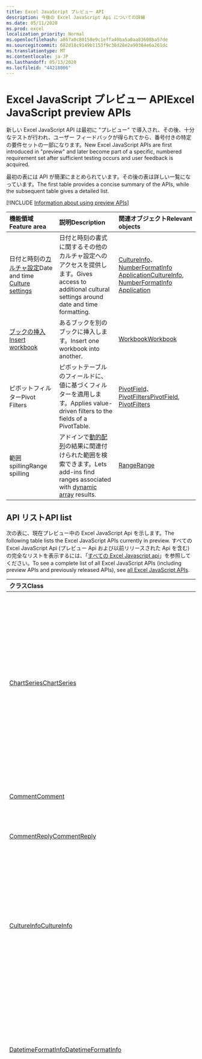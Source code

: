 ```yaml
---
title: Excel JavaScript プレビュー API
description: 今後の Excel JavaScript Api についての詳細
ms.date: 05/11/2020
ms.prod: excel
localization_priority: Normal
ms.openlocfilehash: a867a0c80158e9c1effa40ba5a0aa83608ba57de
ms.sourcegitcommit: 682d18c9149b1153f9c38d28e2a90384e6a261dc
ms.translationtype: MT
ms.contentlocale: ja-JP
ms.lasthandoff: 05/13/2020
ms.locfileid: "44218006"
---
```

# <a name="excel-javascript-preview-apis"></a><span data-ttu-id="71328-103">Excel JavaScript プレビュー API</span><span class="sxs-lookup"><span data-stu-id="71328-103">Excel JavaScript preview APIs</span></span>

<span data-ttu-id="71328-104">新しい Excel JavaScript API は最初に "プレビュー" で導入され、その後、十分なテストが行われ、ユーザー フィードバックが得られてから、番号付きの特定の要件セットの一部になります。</span><span class="sxs-lookup"><span data-stu-id="71328-104">New Excel JavaScript APIs are first introduced in "preview" and later become part of a specific, numbered requirement set after sufficient testing occurs and user feedback is acquired.</span></span>

<span data-ttu-id="71328-105">最初の表には API が簡潔にまとめられています。その後の表は詳しい一覧になっています。</span><span class="sxs-lookup"><span data-stu-id="71328-105">The first table provides a concise summary of the APIs, while the subsequent table gives a detailed list.</span></span>

[!INCLUDE [Information about using preview APIs](../../includes/using-preview-apis-host.md)]

| <span data-ttu-id="71328-106">機能領域</span><span class="sxs-lookup"><span data-stu-id="71328-106">Feature area</span></span> | <span data-ttu-id="71328-107">説明</span><span class="sxs-lookup"><span data-stu-id="71328-107">Description</span></span> | <span data-ttu-id="71328-108">関連オブジェクト</span><span class="sxs-lookup"><span data-stu-id="71328-108">Relevant objects</span></span> |
|:--- |:--- |:--- |
| <span data-ttu-id="71328-109">日付と時刻の[カルチャ設定](../../excel/excel-add-ins-workbooks.md#access-application-culture-settings)</span><span class="sxs-lookup"><span data-stu-id="71328-109">Date and time [Culture settings](../../excel/excel-add-ins-workbooks.md#access-application-culture-settings)</span></span> | <span data-ttu-id="71328-110">日付と時刻の書式に関するその他のカルチャ設定へのアクセスを提供します。</span><span class="sxs-lookup"><span data-stu-id="71328-110">Gives access to additional cultural settings around date and time formatting.</span></span> | <span data-ttu-id="71328-111">[CultureInfo](/javascript/api/excel/excel.cultureinfo)、 [NumberFormatInfo](/javascript/api/excel/excel.numberformatinfo) [Application](/javascript/api/excel/excel.application)</span><span class="sxs-lookup"><span data-stu-id="71328-111">[CultureInfo](/javascript/api/excel/excel.cultureinfo), [NumberFormatInfo](/javascript/api/excel/excel.numberformatinfo) [Application](/javascript/api/excel/excel.application)</span></span> |
| [<span data-ttu-id="71328-112">ブックの挿入</span><span class="sxs-lookup"><span data-stu-id="71328-112">Insert workbook</span></span>](../../excel/excel-add-ins-workbooks.md#insert-a-copy-of-an-existing-workbook-into-the-current-one-preview) | <span data-ttu-id="71328-113">あるブックを別のブックに挿入します。</span><span class="sxs-lookup"><span data-stu-id="71328-113">Insert one workbook into another.</span></span>  | [<span data-ttu-id="71328-114">Workbook</span><span class="sxs-lookup"><span data-stu-id="71328-114">Workbook</span></span>](/javascript/api/excel/excel.worksheetcollection) |
| <span data-ttu-id="71328-115">ピボットフィルター</span><span class="sxs-lookup"><span data-stu-id="71328-115">Pivot Filters</span></span> | <span data-ttu-id="71328-116">ピボットテーブルのフィールドに、値に基づくフィルターを適用します。</span><span class="sxs-lookup"><span data-stu-id="71328-116">Applies value-driven filters to the fields of a PivotTable.</span></span> | <span data-ttu-id="71328-117">[PivotField](/javascript/api/excel/excel.pivotfield#applyfilter-filter-)、 [PivotFilters](/javascript/api/excel/excel.pivotFilters)</span><span class="sxs-lookup"><span data-stu-id="71328-117">[PivotField](/javascript/api/excel/excel.pivotfield#applyfilter-filter-), [PivotFilters](/javascript/api/excel/excel.pivotFilters)</span></span> |
|<span data-ttu-id="71328-118">範囲 spilling</span><span class="sxs-lookup"><span data-stu-id="71328-118">Range spilling</span></span> | <span data-ttu-id="71328-119">アドインで[動的配列](https://support.microsoft.com/office/205c6b06-03ba-4151-89a1-87a7eb36e531)の結果に関連付けられた範囲を検索できます。</span><span class="sxs-lookup"><span data-stu-id="71328-119">Lets add-ins find ranges associated with [dynamic array](https://support.microsoft.com/office/205c6b06-03ba-4151-89a1-87a7eb36e531) results.</span></span> | [<span data-ttu-id="71328-120">Range</span><span class="sxs-lookup"><span data-stu-id="71328-120">Range</span></span>](/javascript/api/excel/excel.range) |

## <a name="api-list"></a><span data-ttu-id="71328-121">API リスト</span><span class="sxs-lookup"><span data-stu-id="71328-121">API list</span></span>

<span data-ttu-id="71328-122">次の表に、現在プレビュー中の Excel JavaScript Api を示します。</span><span class="sxs-lookup"><span data-stu-id="71328-122">The following table lists the Excel JavaScript APIs currently in preview.</span></span> <span data-ttu-id="71328-123">すべての Excel JavaScript Api (プレビュー Api および以前リリースされた Api を含む) の完全なリストを表示するには、「[すべての Excel Javascript api](/javascript/api/excel?view=excel-js-preview)」を参照してください。</span><span class="sxs-lookup"><span data-stu-id="71328-123">To see a complete list of all Excel JavaScript APIs (including preview APIs and previously released APIs), see [all Excel JavaScript APIs](/javascript/api/excel?view=excel-js-preview).</span></span>

| <span data-ttu-id="71328-124">クラス</span><span class="sxs-lookup"><span data-stu-id="71328-124">Class</span></span> | <span data-ttu-id="71328-125">フィールド</span><span class="sxs-lookup"><span data-stu-id="71328-125">Fields</span></span> | <span data-ttu-id="71328-126">説明</span><span class="sxs-lookup"><span data-stu-id="71328-126">Description</span></span> |
|:---|:---|:---|
|[<span data-ttu-id="71328-127">ChartSeries</span><span class="sxs-lookup"><span data-stu-id="71328-127">ChartSeries</span></span>](/javascript/api/excel/excel.chartseries)|[<span data-ttu-id="71328-128">getDimensionValues (dimension: Excel. ChartSeriesDimension)</span><span class="sxs-lookup"><span data-stu-id="71328-128">getDimensionValues(dimension: Excel.ChartSeriesDimension)</span></span>](/javascript/api/excel/excel.chartseries#getdimensionvalues-dimension-)|<span data-ttu-id="71328-129">グラフの系列の1つの次元から値を取得します。</span><span class="sxs-lookup"><span data-stu-id="71328-129">Gets the values from a single dimension of the chart series.</span></span> <span data-ttu-id="71328-130">指定できるのは、指定された次元と、グラフ系列に対するデータのマッピング方法によって異なります。</span><span class="sxs-lookup"><span data-stu-id="71328-130">These could be either category values or data values, depending on the dimension specified and how the data is mapped for the chart series.</span></span>|
|[<span data-ttu-id="71328-131">Comment</span><span class="sxs-lookup"><span data-stu-id="71328-131">Comment</span></span>](/javascript/api/excel/excel.comment)|[<span data-ttu-id="71328-132">contentType</span><span class="sxs-lookup"><span data-stu-id="71328-132">contentType</span></span>](/javascript/api/excel/excel.comment#contenttype)|<span data-ttu-id="71328-133">コメントのコンテンツタイプを取得します。</span><span class="sxs-lookup"><span data-stu-id="71328-133">Gets the content type of the comment.</span></span>|
|[<span data-ttu-id="71328-134">CommentReply</span><span class="sxs-lookup"><span data-stu-id="71328-134">CommentReply</span></span>](/javascript/api/excel/excel.commentreply)|[<span data-ttu-id="71328-135">contentType</span><span class="sxs-lookup"><span data-stu-id="71328-135">contentType</span></span>](/javascript/api/excel/excel.commentreply#contenttype)|<span data-ttu-id="71328-136">返信のコンテンツの種類。</span><span class="sxs-lookup"><span data-stu-id="71328-136">The content type of the reply.</span></span>|
|[<span data-ttu-id="71328-137">CultureInfo</span><span class="sxs-lookup"><span data-stu-id="71328-137">CultureInfo</span></span>](/javascript/api/excel/excel.cultureinfo)|[<span data-ttu-id="71328-138">datetimeFormat</span><span class="sxs-lookup"><span data-stu-id="71328-138">datetimeFormat</span></span>](/javascript/api/excel/excel.cultureinfo#datetimeformat)|<span data-ttu-id="71328-139">日付と時刻を表示するためのカルチャに適した形式を定義します。</span><span class="sxs-lookup"><span data-stu-id="71328-139">Defines the culturally appropriate format of displaying date and time.</span></span> <span data-ttu-id="71328-140">これは、現在のシステムのカルチャ設定に基づいています。</span><span class="sxs-lookup"><span data-stu-id="71328-140">This is based on current system culture settings.</span></span>|
|[<span data-ttu-id="71328-141">DatetimeFormatInfo</span><span class="sxs-lookup"><span data-stu-id="71328-141">DatetimeFormatInfo</span></span>](/javascript/api/excel/excel.datetimeformatinfo)|[<span data-ttu-id="71328-142">dateSeparator</span><span class="sxs-lookup"><span data-stu-id="71328-142">dateSeparator</span></span>](/javascript/api/excel/excel.datetimeformatinfo#dateseparator)|<span data-ttu-id="71328-143">日付の区切り文字として使用される文字列を取得します。</span><span class="sxs-lookup"><span data-stu-id="71328-143">Gets the string used as the date separator.</span></span> <span data-ttu-id="71328-144">これは、現在のシステム設定に基づいています。</span><span class="sxs-lookup"><span data-stu-id="71328-144">This is based on current system settings.</span></span>|
||[<span data-ttu-id="71328-145">longDatePattern</span><span class="sxs-lookup"><span data-stu-id="71328-145">longDatePattern</span></span>](/javascript/api/excel/excel.datetimeformatinfo#longdatepattern)|<span data-ttu-id="71328-146">長い日付の値の書式指定文字列を取得します。</span><span class="sxs-lookup"><span data-stu-id="71328-146">Gets the format string for a long date value.</span></span> <span data-ttu-id="71328-147">これは、現在のシステム設定に基づいています。</span><span class="sxs-lookup"><span data-stu-id="71328-147">This is based on current system settings.</span></span>|
||[<span data-ttu-id="71328-148">longTimePattern</span><span class="sxs-lookup"><span data-stu-id="71328-148">longTimePattern</span></span>](/javascript/api/excel/excel.datetimeformatinfo#longtimepattern)|<span data-ttu-id="71328-149">長い時間の値の書式指定文字列を取得します。</span><span class="sxs-lookup"><span data-stu-id="71328-149">Gets the format string for a long time value.</span></span> <span data-ttu-id="71328-150">これは、現在のシステム設定に基づいています。</span><span class="sxs-lookup"><span data-stu-id="71328-150">This is based on current system settings.</span></span>|
||[<span data-ttu-id="71328-151">短い日付パターン</span><span class="sxs-lookup"><span data-stu-id="71328-151">shortDatePattern</span></span>](/javascript/api/excel/excel.datetimeformatinfo#shortdatepattern)|<span data-ttu-id="71328-152">短い日付の値の書式文字列を取得します。</span><span class="sxs-lookup"><span data-stu-id="71328-152">Gets the format string for a short date value.</span></span> <span data-ttu-id="71328-153">これは、現在のシステム設定に基づいています。</span><span class="sxs-lookup"><span data-stu-id="71328-153">This is based on current system settings.</span></span>|
||[<span data-ttu-id="71328-154">timeSeparator</span><span class="sxs-lookup"><span data-stu-id="71328-154">timeSeparator</span></span>](/javascript/api/excel/excel.datetimeformatinfo#timeseparator)|<span data-ttu-id="71328-155">時刻の区切り記号として使用される文字列を取得します。</span><span class="sxs-lookup"><span data-stu-id="71328-155">Gets the string used as the time separator.</span></span> <span data-ttu-id="71328-156">これは、現在のシステム設定に基づいています。</span><span class="sxs-lookup"><span data-stu-id="71328-156">This is based on current system settings.</span></span>|
|[<span data-ttu-id="71328-157">PivotDateFilter</span><span class="sxs-lookup"><span data-stu-id="71328-157">PivotDateFilter</span></span>](/javascript/api/excel/excel.pivotdatefilter)|[<span data-ttu-id="71328-158">comparator</span><span class="sxs-lookup"><span data-stu-id="71328-158">comparator</span></span>](/javascript/api/excel/excel.pivotdatefilter#comparator)|<span data-ttu-id="71328-159">比較演算子は、他の値を比較する静的な値です。</span><span class="sxs-lookup"><span data-stu-id="71328-159">The comparator is the static value to which other values are compared.</span></span> <span data-ttu-id="71328-160">比較の種類は、条件によって定義されます。</span><span class="sxs-lookup"><span data-stu-id="71328-160">The type of comparison is defined by the condition.</span></span>|
||[<span data-ttu-id="71328-161">condition</span><span class="sxs-lookup"><span data-stu-id="71328-161">condition</span></span>](/javascript/api/excel/excel.pivotdatefilter#condition)|<span data-ttu-id="71328-162">必要なフィルター条件を定義するフィルターの条件を指定します。</span><span class="sxs-lookup"><span data-stu-id="71328-162">Specifies the condition for the filter, which defines the necessary filtering criteria.</span></span>|
||[<span data-ttu-id="71328-163">排他</span><span class="sxs-lookup"><span data-stu-id="71328-163">exclusive</span></span>](/javascript/api/excel/excel.pivotdatefilter#exclusive)|<span data-ttu-id="71328-164">True の場合、フィルターは条件に一致するアイテムを*除外*します。</span><span class="sxs-lookup"><span data-stu-id="71328-164">If true, filter *excludes* items that meet criteria.</span></span> <span data-ttu-id="71328-165">既定では false (条件に一致するアイテムを含むフィルター)。</span><span class="sxs-lookup"><span data-stu-id="71328-165">The default is false (filter to include items that meet criteria).</span></span>|
||[<span data-ttu-id="71328-166">lowerBound</span><span class="sxs-lookup"><span data-stu-id="71328-166">lowerBound</span></span>](/javascript/api/excel/excel.pivotdatefilter#lowerbound)|<span data-ttu-id="71328-167">フィルター条件の範囲の下限を指定し `Between` ます。</span><span class="sxs-lookup"><span data-stu-id="71328-167">The lower-bound of the range for the `Between` filter condition.</span></span>|
||[<span data-ttu-id="71328-168">upperBound</span><span class="sxs-lookup"><span data-stu-id="71328-168">upperBound</span></span>](/javascript/api/excel/excel.pivotdatefilter#upperbound)|<span data-ttu-id="71328-169">フィルター条件の範囲の上限を指定し `Between` ます。</span><span class="sxs-lookup"><span data-stu-id="71328-169">The upper-bound of the range for the `Between` filter condition.</span></span>|
||[<span data-ttu-id="71328-170">wholeDays</span><span class="sxs-lookup"><span data-stu-id="71328-170">wholeDays</span></span>](/javascript/api/excel/excel.pivotdatefilter#wholedays)|<span data-ttu-id="71328-171">`Equals`、、 `Before` `After` 、および `Between` フィルター条件の場合、比較を日単位で行う必要があるかどうかを示します。</span><span class="sxs-lookup"><span data-stu-id="71328-171">For `Equals`, `Before`, `After`, and `Between` filter conditions, indicates if comparisons should be made as whole days.</span></span>|
|[<span data-ttu-id="71328-172">PivotField</span><span class="sxs-lookup"><span data-stu-id="71328-172">PivotField</span></span>](/javascript/api/excel/excel.pivotfield)|[<span data-ttu-id="71328-173">applyFilter (filter: PivotFilters)</span><span class="sxs-lookup"><span data-stu-id="71328-173">applyFilter(filter: Excel.PivotFilters)</span></span>](/javascript/api/excel/excel.pivotfield#applyfilter-filter-)|<span data-ttu-id="71328-174">フィールドの現在の PivotFilters を1つまたは複数設定し、フィールドに適用します。</span><span class="sxs-lookup"><span data-stu-id="71328-174">Sets one or multiple of the field's current PivotFilters and applies them to the field.</span></span>|
||[<span data-ttu-id="71328-175">clearAllFilters ()</span><span class="sxs-lookup"><span data-stu-id="71328-175">clearAllFilters()</span></span>](/javascript/api/excel/excel.pivotfield#clearallfilters--)|<span data-ttu-id="71328-176">すべてのフィールドフィルターのすべての条件をクリアします。</span><span class="sxs-lookup"><span data-stu-id="71328-176">Clears all criteria from all of the field's filters.</span></span> <span data-ttu-id="71328-177">これにより、そのフィールドのアクティブなフィルター処理がすべて削除されます。</span><span class="sxs-lookup"><span data-stu-id="71328-177">This removes any active filtering on the field.</span></span>|
||[<span data-ttu-id="71328-178">clearFilter (filterType: PivotFilterType)</span><span class="sxs-lookup"><span data-stu-id="71328-178">clearFilter(filterType: Excel.PivotFilterType)</span></span>](/javascript/api/excel/excel.pivotfield#clearfilter-filtertype-)|<span data-ttu-id="71328-179">指定した種類のフィールドのフィルターから、すべての既存の条件を削除します (現在適用されている場合)。</span><span class="sxs-lookup"><span data-stu-id="71328-179">Clears all existing criteria from the field's filter of the given type (if one is currently applied).</span></span>|
||[<span data-ttu-id="71328-180">getFilters ()</span><span class="sxs-lookup"><span data-stu-id="71328-180">getFilters()</span></span>](/javascript/api/excel/excel.pivotfield#getfilters--)|<span data-ttu-id="71328-181">フィールドに現在適用されているすべてのフィルターを取得します。</span><span class="sxs-lookup"><span data-stu-id="71328-181">Gets all filters currently applied on the field.</span></span>|
||[<span data-ttu-id="71328-182">isFiltered (filterType?: PivotFilterType)</span><span class="sxs-lookup"><span data-stu-id="71328-182">isFiltered(filterType?: Excel.PivotFilterType)</span></span>](/javascript/api/excel/excel.pivotfield#isfiltered-filtertype-)|<span data-ttu-id="71328-183">フィールドに適用されているフィルターがあるかどうかを確認します。</span><span class="sxs-lookup"><span data-stu-id="71328-183">Checks if there are any applied filters on the field.</span></span>|
|[<span data-ttu-id="71328-184">PivotFilters</span><span class="sxs-lookup"><span data-stu-id="71328-184">PivotFilters</span></span>](/javascript/api/excel/excel.pivotfilters)|[<span data-ttu-id="71328-185">dateFilter</span><span class="sxs-lookup"><span data-stu-id="71328-185">dateFilter</span></span>](/javascript/api/excel/excel.pivotfilters#datefilter)|<span data-ttu-id="71328-186">ピボットフィールドの現在適用されている日付フィルター。</span><span class="sxs-lookup"><span data-stu-id="71328-186">The PivotField's currently applied date filter.</span></span> <span data-ttu-id="71328-187">何も適用されていない場合は、Null を返します。</span><span class="sxs-lookup"><span data-stu-id="71328-187">Null if none is applied.</span></span>|
||[<span data-ttu-id="71328-188">labelFilter</span><span class="sxs-lookup"><span data-stu-id="71328-188">labelFilter</span></span>](/javascript/api/excel/excel.pivotfilters#labelfilter)|<span data-ttu-id="71328-189">ピボットフィールドの現在適用されているラベルフィルター。</span><span class="sxs-lookup"><span data-stu-id="71328-189">The PivotField's currently applied label filter.</span></span> <span data-ttu-id="71328-190">何も適用されていない場合は、Null を返します。</span><span class="sxs-lookup"><span data-stu-id="71328-190">Null if none is applied.</span></span>|
||[<span data-ttu-id="71328-191">manualFilter</span><span class="sxs-lookup"><span data-stu-id="71328-191">manualFilter</span></span>](/javascript/api/excel/excel.pivotfilters#manualfilter)|<span data-ttu-id="71328-192">ピボットフィールドの現在適用されている手動フィルター。</span><span class="sxs-lookup"><span data-stu-id="71328-192">The PivotField's currently applied manual filter.</span></span> <span data-ttu-id="71328-193">何も適用されていない場合は、Null を返します。</span><span class="sxs-lookup"><span data-stu-id="71328-193">Null if none is applied.</span></span>|
||[<span data-ttu-id="71328-194">valueFilter</span><span class="sxs-lookup"><span data-stu-id="71328-194">valueFilter</span></span>](/javascript/api/excel/excel.pivotfilters#valuefilter)|<span data-ttu-id="71328-195">ピボットフィールドの現在適用されている値フィルター。</span><span class="sxs-lookup"><span data-stu-id="71328-195">The PivotField's currently applied value filter.</span></span> <span data-ttu-id="71328-196">何も適用されていない場合は、Null を返します。</span><span class="sxs-lookup"><span data-stu-id="71328-196">Null if none is applied.</span></span>|
|[<span data-ttu-id="71328-197">PivotLabelFilter</span><span class="sxs-lookup"><span data-stu-id="71328-197">PivotLabelFilter</span></span>](/javascript/api/excel/excel.pivotlabelfilter)|[<span data-ttu-id="71328-198">comparator</span><span class="sxs-lookup"><span data-stu-id="71328-198">comparator</span></span>](/javascript/api/excel/excel.pivotlabelfilter#comparator)|<span data-ttu-id="71328-199">比較演算子は、他の値を比較する静的な値です。</span><span class="sxs-lookup"><span data-stu-id="71328-199">The comparator is the static value to which other values are compared.</span></span> <span data-ttu-id="71328-200">比較の種類は、条件によって定義されます。</span><span class="sxs-lookup"><span data-stu-id="71328-200">The type of comparison is defined by the condition.</span></span>|
||[<span data-ttu-id="71328-201">condition</span><span class="sxs-lookup"><span data-stu-id="71328-201">condition</span></span>](/javascript/api/excel/excel.pivotlabelfilter#condition)|<span data-ttu-id="71328-202">必要なフィルター条件を定義するフィルターの条件を指定します。</span><span class="sxs-lookup"><span data-stu-id="71328-202">Specifies the condition for the filter, which defines the necessary filtering criteria.</span></span>|
||[<span data-ttu-id="71328-203">排他</span><span class="sxs-lookup"><span data-stu-id="71328-203">exclusive</span></span>](/javascript/api/excel/excel.pivotlabelfilter#exclusive)|<span data-ttu-id="71328-204">True の場合、フィルターは条件に一致するアイテムを*除外*します。</span><span class="sxs-lookup"><span data-stu-id="71328-204">If true, filter *excludes* items that meet criteria.</span></span> <span data-ttu-id="71328-205">既定では false (条件に一致するアイテムを含むフィルター)。</span><span class="sxs-lookup"><span data-stu-id="71328-205">The default is false (filter to include items that meet criteria).</span></span>|
||[<span data-ttu-id="71328-206">lowerBound</span><span class="sxs-lookup"><span data-stu-id="71328-206">lowerBound</span></span>](/javascript/api/excel/excel.pivotlabelfilter#lowerbound)|<span data-ttu-id="71328-207">フィルター条件間の範囲の下限。</span><span class="sxs-lookup"><span data-stu-id="71328-207">The lower-bound of the range for the Between filter condition.</span></span>|
||[<span data-ttu-id="71328-208">副</span><span class="sxs-lookup"><span data-stu-id="71328-208">substring</span></span>](/javascript/api/excel/excel.pivotlabelfilter#substring)|<span data-ttu-id="71328-209">`BeginsWith`、、 `EndsWith` およびフィルター条件で使用される部分文字列 `Contains` 。</span><span class="sxs-lookup"><span data-stu-id="71328-209">The substring used for `BeginsWith`, `EndsWith`, and `Contains` filter conditions.</span></span>|
||[<span data-ttu-id="71328-210">upperBound</span><span class="sxs-lookup"><span data-stu-id="71328-210">upperBound</span></span>](/javascript/api/excel/excel.pivotlabelfilter#upperbound)|<span data-ttu-id="71328-211">フィルター条件の間の範囲の上限を指定します。</span><span class="sxs-lookup"><span data-stu-id="71328-211">The upper-bound of the range for the Between filter condition.</span></span>|
|[<span data-ttu-id="71328-212">PivotLayout</span><span class="sxs-lookup"><span data-stu-id="71328-212">PivotLayout</span></span>](/javascript/api/excel/excel.pivotlayout)|[<span data-ttu-id="71328-213">getCell(dataHierarchy: DataPivotHierarchy \| string, rowItems: Array<PivotItem \| string>, columnItems: Array<PivotItem \| string>)</span><span class="sxs-lookup"><span data-stu-id="71328-213">getCell(dataHierarchy: DataPivotHierarchy \| string, rowItems: Array<PivotItem \| string>, columnItems: Array<PivotItem \| string>)</span></span>](/javascript/api/excel/excel.pivotlayout#getcell-datahierarchy--rowitems--columnitems-)|<span data-ttu-id="71328-214">データ階層と、それぞれの階層の行および列の項目に基づいて、ピボットテーブル内の一意のセルを取得します。 </span><span class="sxs-lookup"><span data-stu-id="71328-214">Gets a unique cell in the PivotTable based on a data hierarchy and the row and column items of their respective hierarchies.</span></span> <span data-ttu-id="71328-215">返されるセルは、指定した階層のデータが含まれる、指定された行と列の交差部分です。 </span><span class="sxs-lookup"><span data-stu-id="71328-215">The returned cell is the intersection of the given row and column that contains the data from the given hierarchy.</span></span> <span data-ttu-id="71328-216">このメソッドは、特定のセルでの getPivotItems および getDataHierarchy の呼び出しを逆にしたものです。</span><span class="sxs-lookup"><span data-stu-id="71328-216">This method is the inverse of calling getPivotItems and getDataHierarchy on a particular cell.</span></span>|
||[<span data-ttu-id="71328-217">pivotStyle</span><span class="sxs-lookup"><span data-stu-id="71328-217">pivotStyle</span></span>](/javascript/api/excel/excel.pivotlayout#pivotstyle)|<span data-ttu-id="71328-218">ピボットテーブルに適用されるスタイルです。</span><span class="sxs-lookup"><span data-stu-id="71328-218">The style applied to the PivotTable.</span></span>|
||[<span data-ttu-id="71328-219">setStyle (style: string \| PivotTableStyle \| BuiltInPivotTableStyle)</span><span class="sxs-lookup"><span data-stu-id="71328-219">setStyle(style: string \| PivotTableStyle \| BuiltInPivotTableStyle)</span></span>](/javascript/api/excel/excel.pivotlayout#setstyle-style-)|<span data-ttu-id="71328-220">ピボットテーブルに適用されるスタイルを設定します。</span><span class="sxs-lookup"><span data-stu-id="71328-220">Sets the style applied to the PivotTable.</span></span>|
|[<span data-ttu-id="71328-221">PivotManualFilter</span><span class="sxs-lookup"><span data-stu-id="71328-221">PivotManualFilter</span></span>](/javascript/api/excel/excel.pivotmanualfilter)|[<span data-ttu-id="71328-222">selectedItems</span><span class="sxs-lookup"><span data-stu-id="71328-222">selectedItems</span></span>](/javascript/api/excel/excel.pivotmanualfilter#selecteditems)|<span data-ttu-id="71328-223">手動でフィルター処理するために選択されたアイテムのリスト。</span><span class="sxs-lookup"><span data-stu-id="71328-223">A list of selected items to manually filter.</span></span> <span data-ttu-id="71328-224">これらは、選択されたフィールドの既存のアイテムおよび有効なアイテムである必要があります。</span><span class="sxs-lookup"><span data-stu-id="71328-224">These must be existing and valid items from the chosen field.</span></span>|
|[<span data-ttu-id="71328-225">PivotTable</span><span class="sxs-lookup"><span data-stu-id="71328-225">PivotTable</span></span>](/javascript/api/excel/excel.pivottable)|[<span data-ttu-id="71328-226">Allow多重 Filtersperfield</span><span class="sxs-lookup"><span data-stu-id="71328-226">allowMultipleFiltersPerField</span></span>](/javascript/api/excel/excel.pivottable#allowmultiplefiltersperfield)|<span data-ttu-id="71328-227">ピボットテーブルで、テーブル内の特定の PivotField に対して複数の PivotFilters を適用できるかどうかを指定します。</span><span class="sxs-lookup"><span data-stu-id="71328-227">Specifies if the PivotTable allows the application of multiple PivotFilters on a given PivotField in the table.</span></span>|
|[<span data-ttu-id="71328-228">PivotValueFilter</span><span class="sxs-lookup"><span data-stu-id="71328-228">PivotValueFilter</span></span>](/javascript/api/excel/excel.pivotvaluefilter)|[<span data-ttu-id="71328-229">comparator</span><span class="sxs-lookup"><span data-stu-id="71328-229">comparator</span></span>](/javascript/api/excel/excel.pivotvaluefilter#comparator)|<span data-ttu-id="71328-230">比較演算子は、他の値を比較する静的な値です。</span><span class="sxs-lookup"><span data-stu-id="71328-230">The comparator is the static value to which other values are compared.</span></span> <span data-ttu-id="71328-231">比較の種類は、条件によって定義されます。</span><span class="sxs-lookup"><span data-stu-id="71328-231">The type of comparison is defined by the condition.</span></span>|
||[<span data-ttu-id="71328-232">condition</span><span class="sxs-lookup"><span data-stu-id="71328-232">condition</span></span>](/javascript/api/excel/excel.pivotvaluefilter#condition)|<span data-ttu-id="71328-233">必要なフィルター条件を定義するフィルターの条件を指定します。</span><span class="sxs-lookup"><span data-stu-id="71328-233">Specifies the condition for the filter, which defines the necessary filtering criteria.</span></span>|
||[<span data-ttu-id="71328-234">排他</span><span class="sxs-lookup"><span data-stu-id="71328-234">exclusive</span></span>](/javascript/api/excel/excel.pivotvaluefilter#exclusive)|<span data-ttu-id="71328-235">True の場合、フィルターは条件に一致するアイテムを*除外*します。</span><span class="sxs-lookup"><span data-stu-id="71328-235">If true, filter *excludes* items that meet criteria.</span></span> <span data-ttu-id="71328-236">既定では false (条件に一致するアイテムを含むフィルター)。</span><span class="sxs-lookup"><span data-stu-id="71328-236">The default is false (filter to include items that meet criteria).</span></span>|
||[<span data-ttu-id="71328-237">lowerBound</span><span class="sxs-lookup"><span data-stu-id="71328-237">lowerBound</span></span>](/javascript/api/excel/excel.pivotvaluefilter#lowerbound)|<span data-ttu-id="71328-238">フィルター条件の範囲の下限を指定し `Between` ます。</span><span class="sxs-lookup"><span data-stu-id="71328-238">The lower-bound of the range for the `Between` filter condition.</span></span>|
||[<span data-ttu-id="71328-239">selectionType</span><span class="sxs-lookup"><span data-stu-id="71328-239">selectionType</span></span>](/javascript/api/excel/excel.pivotvaluefilter#selectiontype)|<span data-ttu-id="71328-240">フィルターを上位/下位 N 個のアイテム、上位/下位 n%、上位/下位 N 個の合計にするかどうかを指定します。</span><span class="sxs-lookup"><span data-stu-id="71328-240">Specifies if the filter is for the top/bottom N items, top/bottom N percent, or top/bottom N sum.</span></span>|
||[<span data-ttu-id="71328-241">基準</span><span class="sxs-lookup"><span data-stu-id="71328-241">threshold</span></span>](/javascript/api/excel/excel.pivotvaluefilter#threshold)|<span data-ttu-id="71328-242">上位/下位フィルター条件に対してフィルター処理するアイテム、パーセント、または合計の "N" 個のしきい値。</span><span class="sxs-lookup"><span data-stu-id="71328-242">The "N" threshold number of items, percent, or sum to be filtered for a Top/Bottom filter condition.</span></span>|
||[<span data-ttu-id="71328-243">upperBound</span><span class="sxs-lookup"><span data-stu-id="71328-243">upperBound</span></span>](/javascript/api/excel/excel.pivotvaluefilter#upperbound)|<span data-ttu-id="71328-244">フィルター条件の範囲の上限を指定し `Between` ます。</span><span class="sxs-lookup"><span data-stu-id="71328-244">The upper-bound of the range for the `Between` filter condition.</span></span>|
||[<span data-ttu-id="71328-245">value</span><span class="sxs-lookup"><span data-stu-id="71328-245">value</span></span>](/javascript/api/excel/excel.pivotvaluefilter#value)|<span data-ttu-id="71328-246">フィルター処理の対象となるフィールドで選択されている "value" の名前です。</span><span class="sxs-lookup"><span data-stu-id="71328-246">Name of the chosen "value" in the field by which to filter.</span></span>|
|[<span data-ttu-id="71328-247">Range</span><span class="sxs-lookup"><span data-stu-id="71328-247">Range</span></span>](/javascript/api/excel/excel.range)|[<span data-ttu-id="71328-248">getSpillParent()</span><span class="sxs-lookup"><span data-stu-id="71328-248">getSpillParent()</span></span>](/javascript/api/excel/excel.range#getspillparent--)|<span data-ttu-id="71328-249">スピルするセルのアンカー セルを含む範囲オブジェクトを取得します。</span><span class="sxs-lookup"><span data-stu-id="71328-249">Gets the range object containing the anchor cell for a cell getting spilled into.</span></span> <span data-ttu-id="71328-250">複数のセルを含む範囲に適用される場合は失敗します。</span><span class="sxs-lookup"><span data-stu-id="71328-250">Fails if applied to a range with more than one cell.</span></span>|
||[<span data-ttu-id="71328-251">getSpillParentOrNullObject()</span><span class="sxs-lookup"><span data-stu-id="71328-251">getSpillParentOrNullObject()</span></span>](/javascript/api/excel/excel.range#getspillparentornullobject--)|<span data-ttu-id="71328-252">スピルするセルのアンカー セルを含む範囲オブジェクトを取得します。</span><span class="sxs-lookup"><span data-stu-id="71328-252">Gets the range object containing the anchor cell for a cell getting spilled into.</span></span>|
||[<span data-ttu-id="71328-253">getSpillingToRange()</span><span class="sxs-lookup"><span data-stu-id="71328-253">getSpillingToRange()</span></span>](/javascript/api/excel/excel.range#getspillingtorange--)|<span data-ttu-id="71328-254">アンカー セルで呼び出されたとき、スピル範囲を含む範囲オブジェクトを取得します。</span><span class="sxs-lookup"><span data-stu-id="71328-254">Gets the range object containing the spill range when called on an anchor cell.</span></span> <span data-ttu-id="71328-255">複数のセルを含む範囲に適用される場合は失敗します。</span><span class="sxs-lookup"><span data-stu-id="71328-255">Fails if applied to a range with more than one cell.</span></span>|
||[<span data-ttu-id="71328-256">getSpillingToRangeOrNullObject()</span><span class="sxs-lookup"><span data-stu-id="71328-256">getSpillingToRangeOrNullObject()</span></span>](/javascript/api/excel/excel.range#getspillingtorangeornullobject--)|<span data-ttu-id="71328-257">アンカー セルで呼び出されたとき、スピル範囲を含む範囲オブジェクトを取得します。</span><span class="sxs-lookup"><span data-stu-id="71328-257">Gets the range object containing the spill range when called on an anchor cell.</span></span>|
||[<span data-ttu-id="71328-258">hasSpill</span><span class="sxs-lookup"><span data-stu-id="71328-258">hasSpill</span></span>](/javascript/api/excel/excel.range#hasspill)|<span data-ttu-id="71328-259">すべてのセルにスピル ボーダーがあるかどうかを表します。</span><span class="sxs-lookup"><span data-stu-id="71328-259">Represents if all cells have a spill border.</span></span>|
||[<span data-ttu-id="71328-260">番号 Formatcategories</span><span class="sxs-lookup"><span data-stu-id="71328-260">numberFormatCategories</span></span>](/javascript/api/excel/excel.range#numberformatcategories)|<span data-ttu-id="71328-261">各セルの数値形式のカテゴリを表します。</span><span class="sxs-lookup"><span data-stu-id="71328-261">Represents the category of number format of each cell.</span></span>|
||[<span data-ttu-id="71328-262">savedAsArray</span><span class="sxs-lookup"><span data-stu-id="71328-262">savedAsArray</span></span>](/javascript/api/excel/excel.range#savedasarray)|<span data-ttu-id="71328-263">すべてのセルが配列数式として保存されるかどうかを表します。</span><span class="sxs-lookup"><span data-stu-id="71328-263">Represents if ALL the cells would be saved as an array formula.</span></span>|
|[<span data-ttu-id="71328-264">ShapeCollection</span><span class="sxs-lookup"><span data-stu-id="71328-264">ShapeCollection</span></span>](/javascript/api/excel/excel.shapecollection)|[<span data-ttu-id="71328-265">addSvg(xml: string)</span><span class="sxs-lookup"><span data-stu-id="71328-265">addSvg(xml: string)</span></span>](/javascript/api/excel/excel.shapecollection#addsvg-xml-)|<span data-ttu-id="71328-266">XML 文字列からスケーラブルなベクター グラフィックス (SVG) を作成し、それをワークシートに追加します。</span><span class="sxs-lookup"><span data-stu-id="71328-266">Creates a scalable vector graphic (SVG) from an XML string and adds it to the worksheet.</span></span> <span data-ttu-id="71328-267">新しい画像を表す Shape オブジェクトを返します。</span><span class="sxs-lookup"><span data-stu-id="71328-267">Returns a Shape object that represents the new image.</span></span>|
|[<span data-ttu-id="71328-268">Slicer</span><span class="sxs-lookup"><span data-stu-id="71328-268">Slicer</span></span>](/javascript/api/excel/excel.slicer)|[<span data-ttu-id="71328-269">nameInFormula</span><span class="sxs-lookup"><span data-stu-id="71328-269">nameInFormula</span></span>](/javascript/api/excel/excel.slicer#nameinformula)|<span data-ttu-id="71328-270">数式で使用するスライサーの名前を表します。</span><span class="sxs-lookup"><span data-stu-id="71328-270">Represents the slicer name used in the formula.</span></span>|
||[<span data-ttu-id="71328-271">slicerStyle</span><span class="sxs-lookup"><span data-stu-id="71328-271">slicerStyle</span></span>](/javascript/api/excel/excel.slicer#slicerstyle)|<span data-ttu-id="71328-272">スライサーに適用されるスタイルです。</span><span class="sxs-lookup"><span data-stu-id="71328-272">The style applied to the Slicer.</span></span>|
||[<span data-ttu-id="71328-273">setStyle (style: string \| PivotTableStyle \| BuiltInSlicerStyle)</span><span class="sxs-lookup"><span data-stu-id="71328-273">setStyle(style: string \| PivotTableStyle \| BuiltInSlicerStyle)</span></span>](/javascript/api/excel/excel.slicer#setstyle-style-)|<span data-ttu-id="71328-274">スライサーに適用されるスタイルを設定します。</span><span class="sxs-lookup"><span data-stu-id="71328-274">Sets the style applied to the slicer.</span></span>|
|[<span data-ttu-id="71328-275">Table</span><span class="sxs-lookup"><span data-stu-id="71328-275">Table</span></span>](/javascript/api/excel/excel.table)|[<span data-ttu-id="71328-276">clearStyle()</span><span class="sxs-lookup"><span data-stu-id="71328-276">clearStyle()</span></span>](/javascript/api/excel/excel.table#clearstyle--)|<span data-ttu-id="71328-277">既定のテーブル スタイルを使用するようにテーブルを変更します。</span><span class="sxs-lookup"><span data-stu-id="71328-277">Changes the table to use the default table style.</span></span>|
||[<span data-ttu-id="71328-278">onFiltered</span><span class="sxs-lookup"><span data-stu-id="71328-278">onFiltered</span></span>](/javascript/api/excel/excel.table#onfiltered)|<span data-ttu-id="71328-279">フィルターが特定のテーブルに適用されたときに発生します。</span><span class="sxs-lookup"><span data-stu-id="71328-279">Occurs when filter is applied on a specific table.</span></span>|
||[<span data-ttu-id="71328-280">tableStyle</span><span class="sxs-lookup"><span data-stu-id="71328-280">tableStyle</span></span>](/javascript/api/excel/excel.table#tablestyle)|<span data-ttu-id="71328-281">表に適用されるスタイルです。</span><span class="sxs-lookup"><span data-stu-id="71328-281">The style applied to the Table.</span></span>|
||[<span data-ttu-id="71328-282">setStyle (style: string \| PivotTableStyle \| BuiltInTableStyle)</span><span class="sxs-lookup"><span data-stu-id="71328-282">setStyle(style: string \| PivotTableStyle \| BuiltInTableStyle)</span></span>](/javascript/api/excel/excel.table#setstyle-style-)|<span data-ttu-id="71328-283">スライサーに適用されるスタイルを設定します。</span><span class="sxs-lookup"><span data-stu-id="71328-283">Sets the style applied to the slicer.</span></span>|
|[<span data-ttu-id="71328-284">TableCollection</span><span class="sxs-lookup"><span data-stu-id="71328-284">TableCollection</span></span>](/javascript/api/excel/excel.tablecollection)|[<span data-ttu-id="71328-285">onFiltered</span><span class="sxs-lookup"><span data-stu-id="71328-285">onFiltered</span></span>](/javascript/api/excel/excel.tablecollection#onfiltered)|<span data-ttu-id="71328-286">ブックまたはワークシートのテーブルにフィルターが適用されたときに発生します。</span><span class="sxs-lookup"><span data-stu-id="71328-286">Occurs when filter is applied on any table in a workbook, or a worksheet.</span></span>|
|[<span data-ttu-id="71328-287">TableFilteredEventArgs</span><span class="sxs-lookup"><span data-stu-id="71328-287">TableFilteredEventArgs</span></span>](/javascript/api/excel/excel.tablefilteredeventargs)|[<span data-ttu-id="71328-288">tableId</span><span class="sxs-lookup"><span data-stu-id="71328-288">tableId</span></span>](/javascript/api/excel/excel.tablefilteredeventargs#tableid)|<span data-ttu-id="71328-289">フィルターが適用されているテーブルの id を取得します。</span><span class="sxs-lookup"><span data-stu-id="71328-289">Gets the id of the table in which the filter is applied.</span></span>|
||[<span data-ttu-id="71328-290">type</span><span class="sxs-lookup"><span data-stu-id="71328-290">type</span></span>](/javascript/api/excel/excel.tablefilteredeventargs#type)|<span data-ttu-id="71328-291">イベントの種類を取得します。</span><span class="sxs-lookup"><span data-stu-id="71328-291">Gets the type of the event.</span></span> <span data-ttu-id="71328-292">詳細については、Excel.EventType をご覧ください。</span><span class="sxs-lookup"><span data-stu-id="71328-292">See Excel.EventType for details.</span></span>|
||[<span data-ttu-id="71328-293">worksheetId</span><span class="sxs-lookup"><span data-stu-id="71328-293">worksheetId</span></span>](/javascript/api/excel/excel.tablefilteredeventargs#worksheetid)|<span data-ttu-id="71328-294">テーブルを含むワークシートの id を取得します。</span><span class="sxs-lookup"><span data-stu-id="71328-294">Gets the id of the worksheet which contains the table.</span></span>|
|[<span data-ttu-id="71328-295">Workbook</span><span class="sxs-lookup"><span data-stu-id="71328-295">Workbook</span></span>](/javascript/api/excel/excel.workbook)|[<span data-ttu-id="71328-296">showPivotFieldList</span><span class="sxs-lookup"><span data-stu-id="71328-296">showPivotFieldList</span></span>](/javascript/api/excel/excel.workbook#showpivotfieldlist)|<span data-ttu-id="71328-297">ピボットテーブルのフィールドリストウィンドウをブックレベルで表示するかどうかを指定します。</span><span class="sxs-lookup"><span data-stu-id="71328-297">Specifies whether the PivotTable's field list pane is shown at the workbook level.</span></span>|
||[<span data-ttu-id="71328-298">use1904DateSystem</span><span class="sxs-lookup"><span data-stu-id="71328-298">use1904DateSystem</span></span>](/javascript/api/excel/excel.workbook#use1904datesystem)|<span data-ttu-id="71328-299">ブックの日付を 1904 年から計算する場合、true となります。</span><span class="sxs-lookup"><span data-stu-id="71328-299">True if the workbook uses the 1904 date system.</span></span>|
|[<span data-ttu-id="71328-300">Worksheet</span><span class="sxs-lookup"><span data-stu-id="71328-300">Worksheet</span></span>](/javascript/api/excel/excel.worksheet)|[<span data-ttu-id="71328-301">customProperties</span><span class="sxs-lookup"><span data-stu-id="71328-301">customProperties</span></span>](/javascript/api/excel/excel.worksheet#customproperties)|<span data-ttu-id="71328-302">ワークシートレベルのカスタムプロパティのコレクションを取得します。</span><span class="sxs-lookup"><span data-stu-id="71328-302">Gets a collection of worksheet-level custom properties.</span></span>|
||[<span data-ttu-id="71328-303">onFiltered</span><span class="sxs-lookup"><span data-stu-id="71328-303">onFiltered</span></span>](/javascript/api/excel/excel.worksheet#onfiltered)|<span data-ttu-id="71328-304">フィルターが特定のワークシートに適用されたときに発生します。</span><span class="sxs-lookup"><span data-stu-id="71328-304">Occurs when filter is applied on a specific worksheet.</span></span>|
|[<span data-ttu-id="71328-305">WorksheetCollection</span><span class="sxs-lookup"><span data-stu-id="71328-305">WorksheetCollection</span></span>](/javascript/api/excel/excel.worksheetcollection)|<span data-ttu-id="71328-306">[addFromBase64(base64File: string, sheetNamesToInsert?: string[], positionType?: Excel.WorksheetPositionType, relativeTo?: Worksheet \| string)](/javascript/api/excel/excel.worksheetcollection#addfrombase64-base64file--sheetnamestoinsert--positiontype--relativeto-)</span><span class="sxs-lookup"><span data-stu-id="71328-306">[addFromBase64(base64File: string, sheetNamesToInsert?: string[], positionType?: Excel.WorksheetPositionType, relativeTo?: Worksheet \| string)](/javascript/api/excel/excel.worksheetcollection#addfrombase64-base64file--sheetnamestoinsert--positiontype--relativeto-)</span></span>|<span data-ttu-id="71328-307">あるブックの指定されたワークシートを現在のブックに挿入します。</span><span class="sxs-lookup"><span data-stu-id="71328-307">Inserts the specified worksheets of a workbook into the current workbook.</span></span>|
||[<span data-ttu-id="71328-308">onFiltered</span><span class="sxs-lookup"><span data-stu-id="71328-308">onFiltered</span></span>](/javascript/api/excel/excel.worksheetcollection#onfiltered)|<span data-ttu-id="71328-309">ブック内でワークシートのフィルターが適用されたときに発生します。</span><span class="sxs-lookup"><span data-stu-id="71328-309">Occurs when any worksheet's filter is applied in the workbook.</span></span>|
|[<span data-ttu-id="71328-310">ワークシート Customproperty</span><span class="sxs-lookup"><span data-stu-id="71328-310">WorksheetCustomProperty</span></span>](/javascript/api/excel/excel.worksheetcustomproperty)|[<span data-ttu-id="71328-311">delete()</span><span class="sxs-lookup"><span data-stu-id="71328-311">delete()</span></span>](/javascript/api/excel/excel.worksheetcustomproperty#delete--)|<span data-ttu-id="71328-312">カスタム プロパティを削除します。</span><span class="sxs-lookup"><span data-stu-id="71328-312">Deletes the custom property.</span></span>|
||[<span data-ttu-id="71328-313">key</span><span class="sxs-lookup"><span data-stu-id="71328-313">key</span></span>](/javascript/api/excel/excel.worksheetcustomproperty#key)|<span data-ttu-id="71328-314">カスタム プロパティのキーを取得します。</span><span class="sxs-lookup"><span data-stu-id="71328-314">Gets the key of the custom property.</span></span> <span data-ttu-id="71328-315">カスタムプロパティのキーは大文字と小文字を区別しません。</span><span class="sxs-lookup"><span data-stu-id="71328-315">Custom property keys are case-insensitive.</span></span>|
||[<span data-ttu-id="71328-316">value</span><span class="sxs-lookup"><span data-stu-id="71328-316">value</span></span>](/javascript/api/excel/excel.worksheetcustomproperty#value)|<span data-ttu-id="71328-317">カスタム プロパティの値を取得または設定します。</span><span class="sxs-lookup"><span data-stu-id="71328-317">Gets or sets the value of the custom property.</span></span>|
|[<span data-ttu-id="71328-318">WorksheetCustomPropertyCollection</span><span class="sxs-lookup"><span data-stu-id="71328-318">WorksheetCustomPropertyCollection</span></span>](/javascript/api/excel/excel.worksheetcustompropertycollection)|[<span data-ttu-id="71328-319">add (key: string, value: string)</span><span class="sxs-lookup"><span data-stu-id="71328-319">add(key: string, value: string)</span></span>](/javascript/api/excel/excel.worksheetcustompropertycollection#add-key--value-)|<span data-ttu-id="71328-320">指定したキーに対応する新しいカスタムプロパティを追加します。</span><span class="sxs-lookup"><span data-stu-id="71328-320">Adds a new custom property that maps to the provided key.</span></span> <span data-ttu-id="71328-321">これにより、既存のカスタムプロパティがそのキーで上書きされます。</span><span class="sxs-lookup"><span data-stu-id="71328-321">This overwrites existing custom properties with that key.</span></span>|
||[<span data-ttu-id="71328-322">getCount()</span><span class="sxs-lookup"><span data-stu-id="71328-322">getCount()</span></span>](/javascript/api/excel/excel.worksheetcustompropertycollection#getcount--)|<span data-ttu-id="71328-323">このワークシートのカスタムプロパティの数を取得します。</span><span class="sxs-lookup"><span data-stu-id="71328-323">Gets the number of custom properties on this worksheet.</span></span>|
||[<span data-ttu-id="71328-324">getItem(key: string)</span><span class="sxs-lookup"><span data-stu-id="71328-324">getItem(key: string)</span></span>](/javascript/api/excel/excel.worksheetcustompropertycollection#getitem-key-)|<span data-ttu-id="71328-325">キーを使用してカスタム プロパティ オブジェクトを取得します。大文字と小文字は区別されません。</span><span class="sxs-lookup"><span data-stu-id="71328-325">Gets a custom property object by its key, which is case-insensitive.</span></span> <span data-ttu-id="71328-326">カスタムプロパティが存在しない場合にスローされます。</span><span class="sxs-lookup"><span data-stu-id="71328-326">Throws if the custom property does not exist.</span></span>|
||[<span data-ttu-id="71328-327">getItemOrNullObject(key: string)</span><span class="sxs-lookup"><span data-stu-id="71328-327">getItemOrNullObject(key: string)</span></span>](/javascript/api/excel/excel.worksheetcustompropertycollection#getitemornullobject-key-)|<span data-ttu-id="71328-328">キーを使用してカスタム プロパティ オブジェクトを取得します。大文字と小文字は区別されません。</span><span class="sxs-lookup"><span data-stu-id="71328-328">Gets a custom property object by its key, which is case-insensitive.</span></span> <span data-ttu-id="71328-329">カスタムプロパティが存在しない場合は、null オブジェクトを返します。</span><span class="sxs-lookup"><span data-stu-id="71328-329">Returns a null object if the custom property does not exist.</span></span>|
||[<span data-ttu-id="71328-330">items</span><span class="sxs-lookup"><span data-stu-id="71328-330">items</span></span>](/javascript/api/excel/excel.worksheetcustompropertycollection#items)|<span data-ttu-id="71328-331">このコレクション内に読み込まれた子アイテムを取得します。</span><span class="sxs-lookup"><span data-stu-id="71328-331">Gets the loaded child items in this collection.</span></span>|
|[<span data-ttu-id="71328-332">WorksheetFilteredEventArgs</span><span class="sxs-lookup"><span data-stu-id="71328-332">WorksheetFilteredEventArgs</span></span>](/javascript/api/excel/excel.worksheetfilteredeventargs)|[<span data-ttu-id="71328-333">type</span><span class="sxs-lookup"><span data-stu-id="71328-333">type</span></span>](/javascript/api/excel/excel.worksheetfilteredeventargs#type)|<span data-ttu-id="71328-334">イベントの種類を取得します。</span><span class="sxs-lookup"><span data-stu-id="71328-334">Gets the type of the event.</span></span> <span data-ttu-id="71328-335">詳細については、Excel.EventType をご覧ください。</span><span class="sxs-lookup"><span data-stu-id="71328-335">See Excel.EventType for details.</span></span>|
||[<span data-ttu-id="71328-336">worksheetId</span><span class="sxs-lookup"><span data-stu-id="71328-336">worksheetId</span></span>](/javascript/api/excel/excel.worksheetfilteredeventargs#worksheetid)|<span data-ttu-id="71328-337">フィルターが適用されているワークシートの id を取得します。</span><span class="sxs-lookup"><span data-stu-id="71328-337">Gets the id of the worksheet in which the filter is applied.</span></span>|

## <a name="see-also"></a><span data-ttu-id="71328-338">関連項目</span><span class="sxs-lookup"><span data-stu-id="71328-338">See also</span></span>

- [<span data-ttu-id="71328-339">Excel JavaScript API リファレンス ドキュメント</span><span class="sxs-lookup"><span data-stu-id="71328-339">Excel JavaScript API Reference Documentation</span></span>](/javascript/api/excel?view=excel-js-preview)
- [<span data-ttu-id="71328-340">Excel JavaScript API の要件セット</span><span class="sxs-lookup"><span data-stu-id="71328-340">Excel JavaScript API requirement sets</span></span>](./excel-api-requirement-sets.md)
